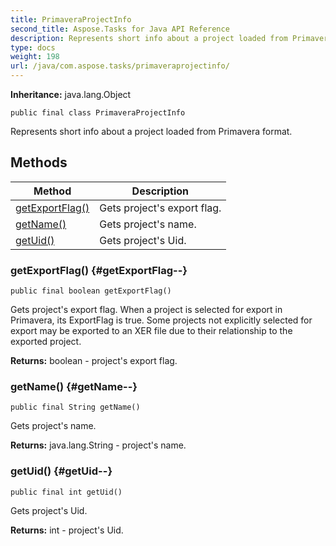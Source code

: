 ```yaml
---
title: PrimaveraProjectInfo
second_title: Aspose.Tasks for Java API Reference
description: Represents short info about a project loaded from Primavera format.
type: docs
weight: 198
url: /java/com.aspose.tasks/primaveraprojectinfo/
---
```


**Inheritance:**
java.lang.Object
```
public final class PrimaveraProjectInfo
```

Represents short info about a project loaded from Primavera format.
## Methods

| Method | Description |
| --- | --- |
| [getExportFlag()](#getExportFlag--) | Gets project's export flag. |
| [getName()](#getName--) | Gets project's name. |
| [getUid()](#getUid--) | Gets project's Uid. |
### getExportFlag() {#getExportFlag--}
```
public final boolean getExportFlag()
```


Gets project's export flag. When a project is selected for export in Primavera, its ExportFlag is true. Some projects not explicitly selected for export may be exported to an XER file due to their relationship to the exported project.

**Returns:**
boolean - project's export flag.
### getName() {#getName--}
```
public final String getName()
```


Gets project's name.

**Returns:**
java.lang.String - project's name.
### getUid() {#getUid--}
```
public final int getUid()
```


Gets project's Uid.

**Returns:**
int - project's Uid.
